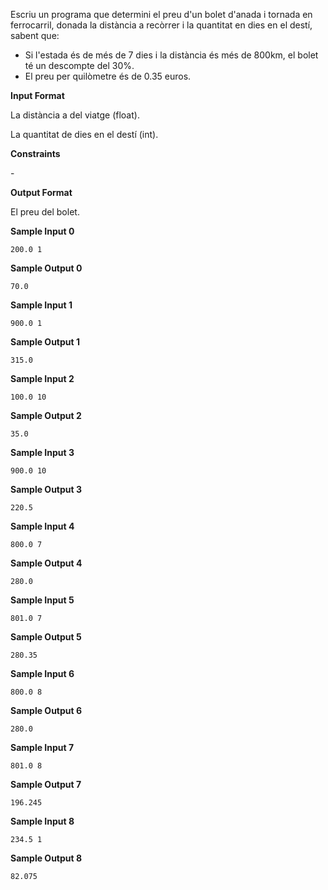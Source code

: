 Escriu un programa que determini el preu d'un bolet d'anada i tornada en
ferrocarril, donada la distància a recòrrer i la quantitat en dies en el
destí, sabent que:

  - Si l'estada és de més de 7 dies i la distància és més de 800km, el
    bolet té un descompte del 30%.
  - El preu per quilòmetre és de 0.35 euros.

**Input Format**

La distància  a del viatge (float).

La quantitat  de dies en el destí (int).

**Constraints**

\-

**Output Format**

El preu del bolet.

**Sample Input 0**

    200.0 1

**Sample Output 0**

    70.0

**Sample Input 1**

    900.0 1

**Sample Output 1**

    315.0

**Sample Input 2**

    100.0 10

**Sample Output 2**

    35.0

**Sample Input 3**

    900.0 10

**Sample Output 3**

    220.5

**Sample Input 4**

    800.0 7

**Sample Output 4**

    280.0

**Sample Input 5**

    801.0 7

**Sample Output 5**

    280.35

**Sample Input 6**

    800.0 8

**Sample Output 6**

    280.0

**Sample Input 7**

    801.0 8

**Sample Output 7**

    196.245

**Sample Input 8**

    234.5 1

**Sample Output 8**

    82.075

